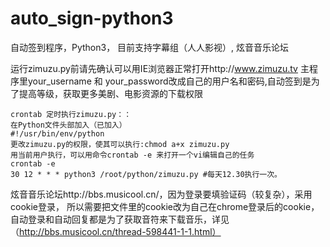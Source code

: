 # auto_sign-python3
自动签到程序，Python3， 目前支持字幕组（人人影视）, 炫音音乐论坛

运行zimuzu.py前请先确认可以用IE浏览器正常打开http://www.zimuzu.tv  主程序里your_username 和 your_password改成自己的用户名和密码,自动签到是为了提高等级，获取更多美剧、电影资源的下载权限

    crontab 定时执行zimuzu.py：：
    在Python文件头部加入（已加入）
    #!/usr/bin/env/python
    更改zimuzu.py的权限，使其可以执行:chmod a+x zimuzu.py
    用当前用户执行，可以用命令crontab -e 来打开一个vi编辑自己的任务
    crontab -e 
    30 12 * * * python3 /root/python/zimuzu.py #每天12.30执行一次。


炫音音乐论坛http://bbs.musicool.cn/，因为登录要填验证码（较复杂），采用cookie登录， 所以需要把文件里的cookie改为自己在chrome登录后的cookie， 自动登录和自动回复都是为了获取音符来下载音乐，详见（http://bbs.musicool.cn/thread-598441-1-1.html）
